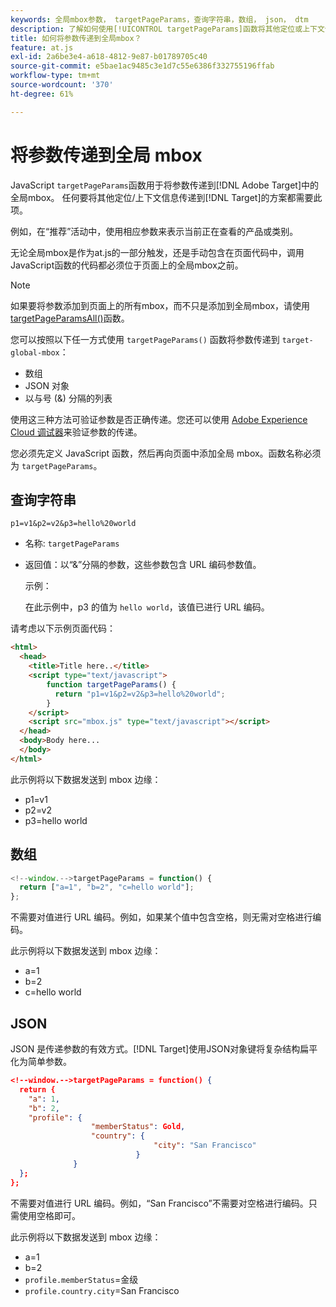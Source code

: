 ```yaml
---
keywords: 全局mbox参数， targetPageParams，查询字符串，数组， json， dtm
description: 了解如何使用[!UICONTROL targetPageParams]函数将其他定位或上下文信息传递到 [!DNL Adobe Target] 全局mbox。
title: 如何将参数传递到全局mbox？
feature: at.js
exl-id: 2a6be3e4-a618-4812-9e87-b01789705c40
source-git-commit: e5bae1ac9485c3e1d7c55e6386f332755196ffab
workflow-type: tm+mt
source-wordcount: '370'
ht-degree: 61%

---
```


# 将参数传递到全局 mbox

JavaScript `targetPageParams`函数用于将参数传递到[!DNL Adobe Target]中的全局mbox。 任何要将其他定位/上下文信息传递到[!DNL Target]的方案都需要此项。

例如，在“推荐”活动中，使用相应参数来表示当前正在查看的产品或类别。

无论全局mbox是作为at.js的一部分触发，还是手动包含在页面代码中，调用JavaScript函数的代码都必须位于页面上的全局mbox之前。

>[!NOTE]
>
>如果要将参数添加到页面上的所有mbox，而不只是添加到全局mbox，请使用[targetPageParamsAll()](/help/dev/implement/client-side/atjs/atjs-functions/targetpageparamsall.md)函数。

您可以按照以下任一方式使用 `targetPageParams()` 函数将参数传递到 `target-global-mbox`：

* 数组
* JSON 对象
* 以与号 (&amp;) 分隔的列表

使用这三种方法可验证参数是否正确传递。您还可以使用 [Adobe Experience Cloud 调试器](https://experienceleague.adobe.com/docs/debugger/using/experience-cloud-debugger.html)来验证参数的传递。

您必须先定义 JavaScript 函数，然后再向页面中添加全局 mbox。函数名称必须为 `targetPageParams`。

## 查询字符串

```
p1=v1&p2=v2&p3=hello%20world
```

* 名称: `targetPageParams`
* 返回值：以“&amp;”分隔的参数，这些参数包含 URL 编码参数值。

  示例：

  在此示例中，p3 的值为 `hello world`，该值已进行 URL 编码。

请考虑以下示例页面代码：

```html {line-numbers="true"}
<html> 
  <head> 
    <title>Title here..</title> 
    <script type="text/javascript"> 
        function targetPageParams() { 
          return "p1=v1&p2=v2&p3=hello%20world";
        } 
    </script> 
    <script src="mbox.js" type="text/javascript"></script> 
  </head> 
  <body>Body here... 
  </body> 
</html>
```

此示例将以下数据发送到 mbox 边缘：

* p1=v1
* p2=v2
* p3=hello world

## 数组

```javascript {line-numbers="true"}
<!--window.-->targetPageParams = function() { 
  return ["a=1", "b=2", "c=hello world"]; 
}; 
```

不需要对值进行 URL 编码。例如，如果某个值中包含空格，则无需对空格进行编码。

此示例将以下数据发送到 mbox 边缘：

* a=1
* b=2
* c=hello world

## JSON

JSON 是传递参数的有效方式。[!DNL Target]使用JSON对象键将复杂结构扁平化为简单参数。

```json {line-numbers="true"}
<!--window.-->targetPageParams = function() { 
  return { 
    "a": 1, 
    "b": 2, 
    "profile": { 
                  "memberStatus": Gold, 
                  "country": { 
                                "city": "San Francisco" 
                            } 
              } 
  }; 
}; 
```

不需要对值进行 URL 编码。例如，“San Francisco”不需要对空格进行编码。只需使用空格即可。

此示例将以下数据发送到 mbox 边缘：

* a=1
* b=2
* `profile.memberStatus`=金级
* `profile.country.city`=San Francisco

